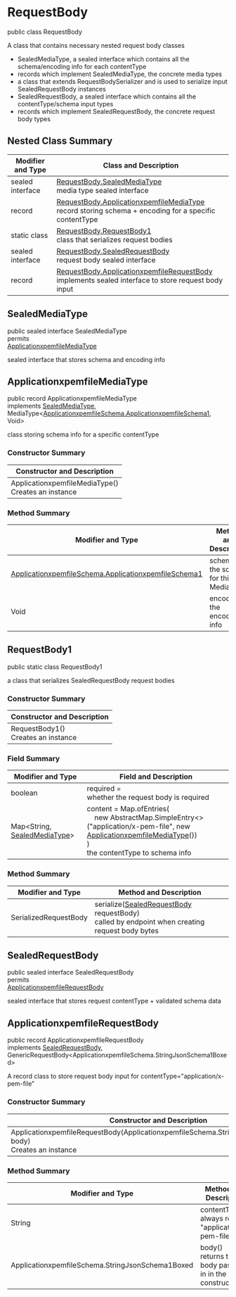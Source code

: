 # RequestBody

public class RequestBody

A class that contains necessary nested request body classes
- SealedMediaType, a sealed interface which contains all the schema/encoding info for each contentType
- records which implement SealedMediaType, the concrete media types
- a class that extends RequestBodySerializer and is used to serialize input SealedRequestBody instances
- SealedRequestBody, a sealed interface which contains all the contentType/schema input types
- records which implement SealedRequestBody, the concrete request body types

## Nested Class Summary
| Modifier and Type | Class and Description |
| ----------------- | --------------------- |
| sealed interface | [RequestBody.SealedMediaType](#sealedmediatype)<br>media type sealed interface |
| record | [RequestBody.ApplicationxpemfileMediaType](#applicationxpemfilemediatype)<br>record storing schema + encoding for a specific contentType |
| static class | [RequestBody.RequestBody1](#requestbody1)<br>class that serializes request bodies |
| sealed interface | [RequestBody.SealedRequestBody](#sealedrequestbody)<br>request body sealed interface |
| record | [RequestBody.ApplicationxpemfileRequestBody](#applicationxpemfilerequestbody)<br>implements sealed interface to store request body input |

## SealedMediaType
public sealed interface SealedMediaType<br>
permits<br>
[ApplicationxpemfileMediaType](#applicationxpemfilemediatype)

sealed interface that stores schema and encoding info


## ApplicationxpemfileMediaType
public record ApplicationxpemfileMediaType<br>
implements [SealedMediaType](#sealedmediatype), MediaType<[ApplicationxpemfileSchema.ApplicationxpemfileSchema1](../../../../paths/fakepemcontenttype/get/requestbody/content/applicationxpemfile/ApplicationxpemfileSchema.md#applicationxpemfileschema1), Void>

class storing schema info for a specific contentType

### Constructor Summary
| Constructor and Description |
| --------------------------- |
| ApplicationxpemfileMediaType()<br>Creates an instance |

### Method Summary
| Modifier and Type | Method and Description |
| ----------------- | ---------------------- |
| [ApplicationxpemfileSchema.ApplicationxpemfileSchema1](../../../../paths/fakepemcontenttype/get/requestbody/content/applicationxpemfile/ApplicationxpemfileSchema.md#applicationxpemfileschema1) | schema()<br>the schema for this MediaType |
| Void | encoding()<br>the encoding info |

## RequestBody1
public static class RequestBody1<br>

a class that serializes SealedRequestBody request bodies

### Constructor Summary
| Constructor and Description |
| --------------------------- |
| RequestBody1()<br>Creates an instance |

### Field Summary
| Modifier and Type | Field and Description |
| ----------------- | --------------------- |
| boolean | required = <br>whether the request body is required |
| Map<String, [SealedMediaType](#sealedmediatype)> | content =  Map.ofEntries(<br>&nbsp;&nbsp;&nbsp;&nbsp;new AbstractMap.SimpleEntry<>("application/x-pem-file", new [ApplicationxpemfileMediaType](#applicationxpemfilemediatype)())<br>)<br>the contentType to schema info |

### Method Summary
| Modifier and Type | Method and Description |
| ----------------- | ---------------------- |
| SerializedRequestBody | serialize([SealedRequestBody](#sealedrequestbody) requestBody)<br>called by endpoint when creating request body bytes |

## SealedRequestBody
public sealed interface SealedRequestBody<br>
permits<br>
[ApplicationxpemfileRequestBody](#applicationxpemfilerequestbody)

sealed interface that stores request contentType + validated schema data

## ApplicationxpemfileRequestBody
public record ApplicationxpemfileRequestBody<br>
implements [SealedRequestBody](#sealedrequestbody),<br>
GenericRequestBody<ApplicationxpemfileSchema.StringJsonSchema1Boxed><br>

A record class to store request body input for contentType="application/x-pem-file"

### Constructor Summary
| Constructor and Description |
| --------------------------- |
| ApplicationxpemfileRequestBody(ApplicationxpemfileSchema.StringJsonSchema1Boxed body)<br>Creates an instance |

### Method Summary
| Modifier and Type | Method and Description |
| ----------------- | ---------------------- |
| String | contentType()<br>always returns "application/x-pem-file" |
| ApplicationxpemfileSchema.StringJsonSchema1Boxed | body()<br>returns the body passed in in the constructor |
